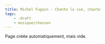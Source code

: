 ```yaml
---
title: Michel Fugain - Chante la vie, chante
tags:
    - -draft
    - musique/chanson
---
```


Page créée automatiquement, mais vide.
